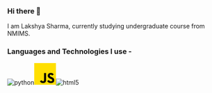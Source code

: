 ### Hi there 👋

<!--
**LakshyaSharma207/LakshyaSharma207** is a ✨ _special_ ✨ repository because its `README.md` (this file) appears on your GitHub profile.

Here are some ideas to get you started:

- 🔭 I’m currently working on ...
- 🌱 I’m currently learning ...
- 👯 I’m looking to collaborate on ...
- 🤔 I’m looking for help with ...
- 💬 Ask me about ...
- 📫 How to reach me: ...
- 😄 Pronouns: ...
- ⚡ Fun fact: ...
-->
I am Lakshya Sharma, currently studying undergraduate course from NMIMS.

<h3 align="left">Languages and Technologies I use - </h3>
<p align="left"><img src=“https://github.com/LakshyaSharma207/LakshyaSharma207/blob/main/images/python.png?raw=true” alt="python" width="50" height="50"/><img src="https://github.com/LakshyaSharma207/LakshyaSharma207/blob/main/images/js.png?raw=true" alt="javascript" width="50" height="50"/><img src=“https://raw.githubusercontent.com/LakshyaSharma207/LakshyaSharma207/e6421525683422b3b8a8399105538d440886d023/images/html5-original-wordmark.svg” alt="html5" width="50" height="50"/>


